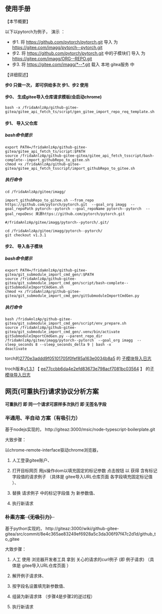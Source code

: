 ## 使用手册

【本节概要】

以下以pytorch为例子， 演示 ：

- 步1. 将  https://github.com/pytorch/pytorch.git 导入 为 https://gitee.com/imagg/pytorch--pytorch.git 
- 步2. 将  https://github.com/pytorch/pytorch.git 中的子模块们 导入 为 https://gitee.com/imagg/ORG--REPO.git
- 步3. 将  https://gitee.com/imagg/*--*.git 载入 本地 gitea服务 中

【详细叙述】

**步0 只做一次， 即可供给多次 步1、步2 使用**

#### 步0、 生成gitee导入仓库请求模板(会启动chrome)


```bash -x /fridaAnlzAp/github-gitee-gitea/gitee_api_fetch_ts/script/gen_gitee_import_repo_req_template.sh```

#### 步1、 导入父仓库

#####  bash命令提示
```shell
export PATH=/fridaAnlzAp/github-gitee-gitea/gitee_api_fetch_ts/script:$PATH
source /fridaAnlzAp/github-gitee-gitea/gitee_api_fetch_tsscript/bash-complete--import_githubRepo_to_gitee.sh
chmod +x /fridaAnlzAp/github-gitee-gitea/gitee_api_fetch_tsscript/import_githubRepo_to_gitee.sh
```

##### 执行命令
```shell
cd /fridaAnlzAp/gitee/imagg/

import_githubRepo_to_gitee.sh --from_repo https://github.com/pytorch/pytorch.git  --goal_org imagg  --goal_repoPath pytorch--pytorch --goal_repoName pytorch--pytorch  --goal_repoDesc 来源https://github.com/pytorch/pytorch.git

#/fridaAnlzAp/gitee/imagg/pytorch--pytorch/.git/

cd /fridaAnlzAp/gitee/imagg/pytorch--pytorch/
git checkout v1.3.1
```

#### 步2、 导入各子模块

#####  bash命令提示
```shell
export PATH=/fridaAnlzAp/github-gitee-gitea/git_submodule_import_cmd_gen/:$PATH
source /fridaAnlzAp/github-gitee-gitea/git_submodule_import_cmd_gen/script/bash-complete--gitSubmoduleImportCmdGen.sh
chmod +x /fridaAnlzAp/github-gitee-gitea/git_submodule_import_cmd_gen/gitSubmoduleImportCmdGen.py
```


##### 执行命令
```shell
bash /fridaAnlzAp/github-gitee-gitea/git_submodule_import_cmd_gen/script/env_prepare.sh
source /fridaAnlzAp/github-gitee-gitea/git_submodule_import_cmd_gen/.venv/bin/activate
gitSubmoduleImportCmdGen.py --parent_repo_dir /fridaAnlzAp/gitee/imagg/pytorch--pytorch  --goal_org imagg  --sleep_seconds 8 --sleep_seconds_delta 9 | bash -x
deactivate
```


torch的[2770e3addd9f05101705f0fef85a163e0034b8a5](https://github.com/pytorch/pytorch/tree/2770e3addd9f05101705f0fef85a163e0034b8a5)  的  [子模块导入日志](http://giteaz:3000/wiki/github-gitee-gitea/src/branch/main/git_submodule_import_cmd_gen/doc/example_submodule_import--2770e3addd9f05101705f0fef85a163e0034b8a5.log.txt)

troch版本[v1.3.1](https://github.com/pytorch/pytorch/commits/refs/tags/v1.3.1/) 【 [ee77ccbb6da4e2efd83673e798acf7081bc03564](https://github.com/pytorch/pytorch/commit/ee77ccbb6da4e2efd83673e798acf7081bc03564) 】
的[子模块导入日志](http://giteaz:3000/wiki/github-gitee-gitea/src/branch/main/git_submodule_import_cmd_gen/doc/example_torch-v1.3.1_submodule_import--v_1.3.1--ee77ccbb6da4e2efd83673e798acf7081bc03564.log.txt)


## 网页(可重执行)请求协议分析方案


**可重执行 即 同一个请求可原样多次执行 即 无签名字段**


### 半通用、半自动 方案（有吸引力）


基于nodejs实现的，  http://giteaz:3000/msic/node-typescript-boilerplate.git

大致步骤：

以chrome-remote-interface驱动chrome浏览器，

1. 人工登录gitee账户、

2. 打开目标网页 用js操作dom以填充固定的标记参数 点击按钮  以 获得 含有标记字段值的请求例子 （具体是 gitee导入URL仓库页面 各字段填充固定标记值  ）、 

3. 替换 请求例子 中的标记字段值 为 新参数值、 

4. 执行新请求 



###  ~~朴素方案（无吸引力）~~


基于python实现的，  http://giteaz:3000/wiki/github-gitee-gitea/src/commit/8e4c365ae83249ef6928a5c3da306f97f47c2d1d/github_to_gitee


大致步骤：

1. 人工 使用 浏览器开发者工具 拿到 关心的请求的curl例子 (即 例子请求) （具体是 gitee导入URL仓库页面   ）

2. 解开例子请求体、

3. 按字段名设置填充新参数值、 

4. 组装为新请求体 （步骤4是步骤2的逆过程）

5. 执行新请求
